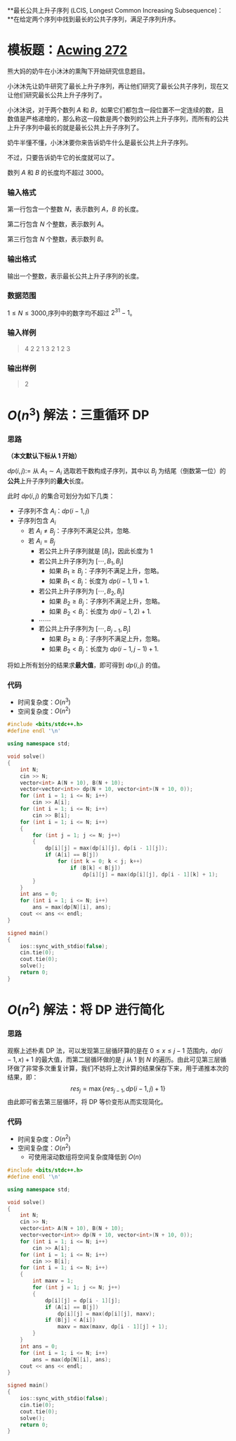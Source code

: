 **最长公共上升子序列 (LCIS, Longest Common Increasing Subsequence)：**在给定两个序列中找到最长的公共子序列，满足子序列升序。

<!--more-->

# 模板题：[Acwing 272](https://www.acwing.com/problem/content/274/)

熊大妈的奶牛在小沐沐的熏陶下开始研究信息题目。

小沐沐先让奶牛研究了最长上升子序列，再让他们研究了最长公共子序列，现在又让他们研究最长公共上升子序列了。

小沐沐说，对于两个数列 $A$ 和 $B$，如果它们都包含一段位置不一定连续的数，且数值是严格递增的，那么称这一段数是两个数列的公共上升子序列，而所有的公共上升子序列中最长的就是最长公共上升子序列了。

奶牛半懂不懂，小沐沐要你来告诉奶牛什么是最长公共上升子序列。

不过，只要告诉奶牛它的长度就可以了。

数列 $A$ 和 $B$ 的长度均不超过 $3000$。

### 输入格式

第一行包含一个整数 $N$，表示数列 $A$，$B$ 的长度。

第二行包含 $N$ 个整数，表示数列 $A$。

第三行包含 $N$ 个整数，表示数列 $B$。

### 输出格式

输出一个整数，表示最长公共上升子序列的长度。

### 数据范围

$1≤N≤3000$,序列中的数字均不超过 $2^{31}−1$。

### 输入样例

> 4
> 2 2 1 3
> 2 1 2 3

### 输出样例

> 2

# $O(n^3)$ 解法：三重循环 DP

### 思路

**（本文默认下标从 $1$ 开始）**

$dp(i,j):=$ 从 $A_1\sim A_i$ 选取若干数构成子序列，其中以 $B_j$ 为结尾（倒数第一位）的**公共**上升子序列的**最大**长度。

此时 $dp(i,j)$ 的集合可划分为如下几类：

- 子序列不含 $A_i$：$dp(i-1,j)$
- 子序列包含 $A_i$
  - 若 $A_i\neq B_j$：子序列不满足公共，忽略.
  - 若 $A_i=B_j$
    - 若公共上升子序列就是 $[B_j]$，因此长度为 $1$
    - 若公共上升子序列为 $[\cdots,B_1,B_j]$
      - 如果 $B_1\geq B_j$：子序列不满足上升，忽略。
      - 如果 $B_1<B_j$：长度为 $dp(i-1,1)+1$.
    - 若公共上升子序列为 $[\cdots,B_2,B_j]$
      - 如果 $B_2\geq B_j$：子序列不满足上升，忽略。
      - 如果 $B_2<B_j$：长度为 $dp(i-1,2)+1$.
    - $\cdots\cdots$
    - 若公共上升子序列为 $[\cdots,B_{j-1},B_j]$
      - 如果 $B_2\geq B_j$：子序列不满足上升，忽略。
      - 如果 $B_2<B_j$：长度为 $dp(i-1,j-1)+1$.

将如上所有划分的结果求**最大值**，即可得到 $dp(i,j)$ 的值。

### 代码

- 时间复杂度：$O(n^3)$
- 空间复杂度：$O(n^2)$

```cpp
#include <bits/stdc++.h>
#define endl '\n'

using namespace std;

void solve()
{
    int N;
    cin >> N;
    vector<int> A(N + 10), B(N + 10);
    vector<vector<int>> dp(N + 10, vector<int>(N + 10, 0));
    for (int i = 1; i <= N; i++)
        cin >> A[i];
    for (int i = 1; i <= N; i++)
        cin >> B[i];
    for (int i = 1; i <= N; i++)
    {
        for (int j = 1; j <= N; j++)
        {
            dp[i][j] = max(dp[i][j], dp[i - 1][j]);
            if (A[i] == B[j])
                for (int k = 0; k < j; k++)
                    if (B[k] < B[j])
                        dp[i][j] = max(dp[i][j], dp[i - 1][k] + 1);
        }
    }
    int ans = 0;
    for (int i = 1; i <= N; i++)
        ans = max(dp[N][i], ans);
    cout << ans << endl;
}

signed main()
{
    ios::sync_with_stdio(false);
    cin.tie(0);
    cout.tie(0);
    solve();
    return 0;
}
```

# $O(n^2)$ 解法：将 DP 进行简化

### 思路

观察上述朴素 DP 法，可以发现第三层循环算的是在 $0\leq x\leq j-1$ 范围内，$dp(i-1,x)+1$ 的最大值，而第二层循环做的是 $j$ 从 $1$ 到 $N$ 的遍历。由此可见第三层循环做了非常多次重复计算，我们不妨将上次计算的结果保存下来，用于递推本次的结果，即：
$$
res_j=\max\{res_{j-1},dp(i-1,j)+1\}
$$
由此即可省去第三层循环，将 DP 等价变形从而实现简化。

### 代码

- 时间复杂度：$O(n^2)$
- 空间复杂度：$O(n^2)$
  - 可使用滚动数组将空间复杂度降低到 $O(n)$

```cpp
#include <bits/stdc++.h>
#define endl '\n'

using namespace std;

void solve()
{
    int N;
    cin >> N;
    vector<int> A(N + 10), B(N + 10);
    vector<vector<int>> dp(N + 10, vector<int>(N + 10, 0));
    for (int i = 1; i <= N; i++)
        cin >> A[i];
    for (int i = 1; i <= N; i++)
        cin >> B[i];
    for (int i = 1; i <= N; i++)
    {
        int maxv = 1;
        for (int j = 1; j <= N; j++)
        {
            dp[i][j] = dp[i - 1][j];
            if (A[i] == B[j])
                dp[i][j] = max(dp[i][j], maxv);
            if (B[j] < A[i])
                maxv = max(maxv, dp[i - 1][j] + 1);
        }
    }
    int ans = 0;
    for (int i = 1; i <= N; i++)
        ans = max(dp[N][i], ans);
    cout << ans << endl;
}

signed main()
{
    ios::sync_with_stdio(false);
    cin.tie(0);
    cout.tie(0);
    solve();
    return 0;
}
```

